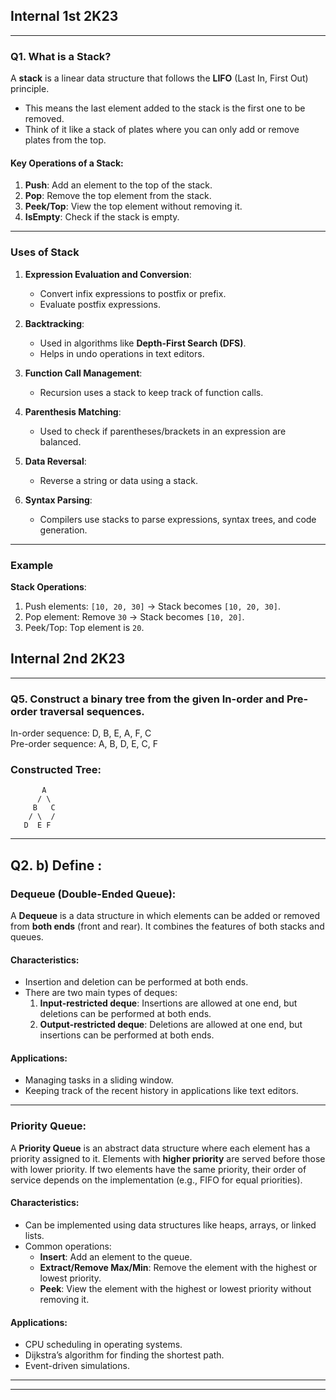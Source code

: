 ## **Internal 1st 2K23**
---
### **Q1. What is a Stack?**

A **stack** is a linear data structure that follows the **LIFO** (Last In, First Out) principle.  
- This means the last element added to the stack is the first one to be removed.  
- Think of it like a stack of plates where you can only add or remove plates from the top.  

#### **Key Operations of a Stack**:
1. **Push**: Add an element to the top of the stack.  
2. **Pop**: Remove the top element from the stack.  
3. **Peek/Top**: View the top element without removing it.  
4. **IsEmpty**: Check if the stack is empty.  

---

### **Uses of Stack**

1. **Expression Evaluation and Conversion**:  
   - Convert infix expressions to postfix or prefix.
   - Evaluate postfix expressions.

2. **Backtracking**:  
   - Used in algorithms like **Depth-First Search (DFS)**.
   - Helps in undo operations in text editors.

3. **Function Call Management**:  
   - Recursion uses a stack to keep track of function calls.

4. **Parenthesis Matching**:  
   - Used to check if parentheses/brackets in an expression are balanced.

5. **Data Reversal**:  
   - Reverse a string or data using a stack.

6. **Syntax Parsing**:  
   - Compilers use stacks to parse expressions, syntax trees, and code generation.

---

### **Example**

**Stack Operations**:
1. Push elements: `[10, 20, 30]` → Stack becomes `[10, 20, 30]`.  
2. Pop element: Remove `30` → Stack becomes `[10, 20]`.  
3. Peek/Top: Top element is `20`.






## **Internal 2nd 2K23**
---
### **Q5. Construct a binary tree from the given In-order and Pre-order traversal sequences.**
In-order sequence: D, B, E, A, F, C
<br>Pre-order sequence: A, B, D, E, C, F


### Constructed Tree:

```
       A
      / \
     B   C
    / \  /
   D  E F
```
---



## Q2. b) Define :
### **Dequeue (Double-Ended Queue):**
A **Dequeue** is a data structure in which elements can be added or removed from **both ends** (front and rear). It combines the features of both stacks and queues.

#### Characteristics:
- Insertion and deletion can be performed at both ends.
- There are two main types of deques:
  1. **Input-restricted deque**: Insertions are allowed at one end, but deletions can be performed at both ends.
  2. **Output-restricted deque**: Deletions are allowed at one end, but insertions can be performed at both ends.

#### Applications:
- Managing tasks in a sliding window.
- Keeping track of the recent history in applications like text editors.

---

### **Priority Queue:**
A **Priority Queue** is an abstract data structure where each element has a priority assigned to it. Elements with **higher priority** are served before those with lower priority. If two elements have the same priority, their order of service depends on the implementation (e.g., FIFO for equal priorities).

#### Characteristics:
- Can be implemented using data structures like heaps, arrays, or linked lists.
- Common operations:
  - **Insert**: Add an element to the queue.
  - **Extract/Remove Max/Min**: Remove the element with the highest or lowest priority.
  - **Peek**: View the element with the highest or lowest priority without removing it.

#### Applications:
- CPU scheduling in operating systems.
- Dijkstra’s algorithm for finding the shortest path.
- Event-driven simulations.

---
---
